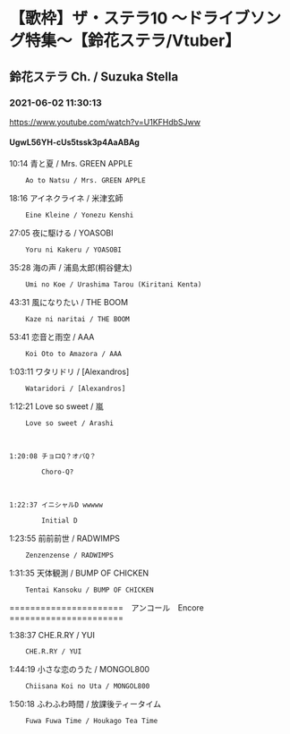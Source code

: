 # 【歌枠】ザ・ステラ10 ～ドライブソング特集～【鈴花ステラ/Vtuber】
## 鈴花ステラ Ch. / Suzuka Stella
### 2021-06-02 11:30:13
https://www.youtube.com/watch?v=U1KFHdbSJww
#### UgwL56YH-cUs5tssk3p4AaABAg
10:14	青と夏 / Mrs. GREEN APPLE

		Ao to Natsu / Mrs. GREEN APPLE



18:16	アイネクライネ / 米津玄師

		Eine Kleine / Yonezu Kenshi



27:05	夜に駆ける / YOASOBI

		Yoru ni Kakeru / YOASOBI



35:28	海の声 / 浦島太郎(桐谷健太)

		Umi no Koe / Urashima Tarou (Kiritani Kenta)



43:31	風になりたい / THE BOOM

		Kaze ni naritai / THE BOOM



53:41	恋音と雨空 / AAA

		Koi Oto to Amazora / AAA



1:03:11	ワタリドリ / [Alexandros]

		Wataridori / [Alexandros]



1:12:21	Love so sweet / 嵐

		Love so sweet / Arashi



	1:20:08	チョロQ？オバQ？

			Choro-Q?



	1:22:37	イニシャルD wwwww

			Initial D



1:23:55	前前前世 / RADWIMPS

		Zenzenzense / RADWIMPS



1:31:35	天体観測 / BUMP OF CHICKEN

		Tentai Kansoku / BUMP OF CHICKEN



======================　アンコール　Encore　======================



1:38:37	CHE.R.RY / YUI

		CHE.R.RY / YUI



1:44:19	小さな恋のうた / MONGOL800

		Chiisana Koi no Uta / MONGOL800



1:50:18	ふわふわ時間 / 放課後ティータイム

		Fuwa Fuwa Time / Houkago Tea Time

